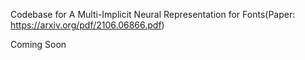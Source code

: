 Codebase for A Multi-Implicit Neural Representation for Fonts(Paper: https://arxiv.org/pdf/2106.06866.pdf)

Coming Soon
